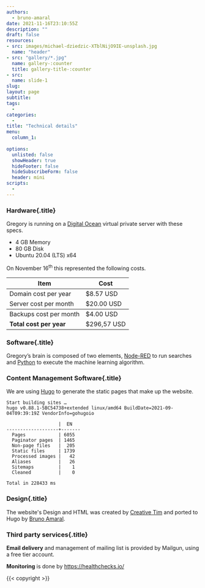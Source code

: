 ```yaml
---
authors:
  - bruno-amaral
date: 2021-11-16T23:10:55Z
description: ""
draft: false
resources: 
- src: images/michael-dziedzic-XTblNijO9IE-unsplash.jpg
  name: "header"
- src: "gallery/*.jpg"
  name: gallery-:counter
  title: gallery-title-:counter
- src:
  name: slide-1
slug:
layout: page
subtitle: 
tags: 
  - 
categories: 
  - 
title: "Technical details"
menu:
  column_1:
   
options:
  unlisted: false
  showHeader: true
  hideFooter: false
  hideSubscribeForm: false
  header: mini
scripts:
  -
---
```


<div class="col-8 mx-auto">

### Hardware{.title}

Gregory is running on a [Digital Ocean](https://digitalocean.com) virtual private server with these specs. 

- 4 GB Memory 
- 80 GB Disk 
- Ubuntu 20.04 (LTS) x64

On November 16<sup>th</sup> this represented the following costs.

<table class="table table-striped">
<thead>
<tr>
<th><strong>Item</strong></th>
<th><strong>Cost</strong></th>
</tr>
</thead>
<tr><td>Domain cost per year</td>
<td>$8.57	USD</td>
<tr>
<td>Server cost per month</td>
<td>$20.00 USD</td>
</tr>
<tbody>
<tr>
<td>Backups cost per month</td>
<td>$4.00 USD</td>
</tr>
<tr>
<td><strong>Total cost per year</strong></td>
<td class="text-danger font-weight-bold">$296,57 USD</td>
</tr>
</tbody>
</table>


<div class="row">
<div class="col-md-12">


### Software{.title}


<p>Gregory’s brain is composed of two elements, <a href="https://nodered.org">Node-RED</a> to run searches and <a href="https://www.python.org/">Python</a> to execute the machine learning algorithm.</p>
</div>



<!-- <div class="col-md-6">
<img src="images/node-red-icon-2.svg" alt="node-red-icon-2" class="w-50">
<img src="images/python-logo-generic.svg" alt="python-logo-generic" class="w-50">
</div> -->

</div>


### Content Management Software{.title}

We are using [Hugo](https://gohugo.io/) to generate the static pages that make up the website. 

<!-- ![](images/hugo-logo-wide.svg) -->


```BashSession
Start building sites … 
hugo v0.88.1-5BC54738+extended linux/amd64 BuildDate=2021-09-04T09:39:19Z VendorInfo=gohugoio

                   |  EN   
-------------------+-------
  Pages            | 6055  
  Paginator pages  | 1465  
  Non-page files   |  205  
  Static files     | 1739  
  Processed images |   42  
  Aliases          |   26  
  Sitemaps         |    1  
  Cleaned          |    0  

Total in 228433 ms
```

### Design{.title}

The website's Design and HTML was created by [Creative Tim](https://www.creative-tim.com/) and ported to Hugo by [Bruno Amaral](https://brunoamaral.eu/).

<!-- ![](images/now_ui.jpeg) -->

<!-- <img src="images/logo-ct-white-170d794e447f75aec55c6effdfbedced9dd268ceceece152675ff8f9891e3588.svg" style="color:#000; filter: invert(100%) ;"> -->

### Third party services{.title}

**Email delivery** and management of mailing list is provided by Mailgun, using a free tier account.

<!-- ![Mailgun_Secondary](images/Mailgun_Secondary.png) -->

**Monitoring** is done by https://healthchecks.io/

<!-- ![logo-rounded](images/logo-rounded.svg) -->



{{< copyright >}}


</div>